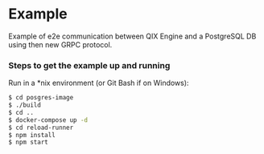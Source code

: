 # Example

Example of e2e communication between QIX Engine and a PostgreSQL DB using then new GRPC protocol.

### Steps to get the example up and running

Run in a \*nix environment (or Git Bash if on Windows):

```bash
$ cd posgres-image
$ ./build
$ cd ..
$ docker-compose up -d
$ cd reload-runner
$ npm install
$ npm start
```
